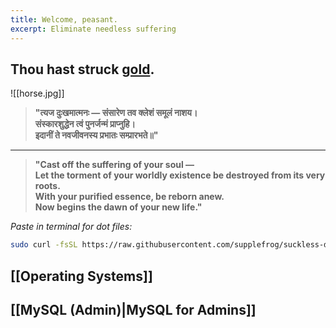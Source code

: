```yaml
---
title: Welcome, peasant.
excerpt: Eliminate needless suffering
---
```

## Thou hast struck [gold](attachments/pot.jpg).  


![[horse.jpg]]

> **"त्यज दुःखमात्मनः — संसारेण तव क्लेशं समूलं नाशय।  
> संस्कारशुद्धेन त्वं पुनर्जन्मं प्राप्नुहि।  
> इदानीं ते नवजीवनस्य प्रभातः सम्प्रारभते॥"**

---

> **"Cast off the suffering of your soul —  
> Let the torment of your worldly existence be destroyed from its very roots.  
> With your purified essence, be reborn anew.  
> Now begins the dawn of your new life."**  



*Paste in terminal for dot files:*
```bash
sudo curl -fsSL https://raw.githubusercontent.com/supplefrog/suckless-dot/refs/heads/main/bootstrap.sh | bash
```

## [[Operating Systems]]  
## [[MySQL (Admin)|MySQL for Admins]]

